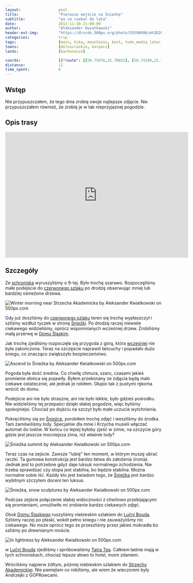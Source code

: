 ```yaml
---
layout:                 post
title:                  "Pierwsze wejście na Śnieżkę"
subtitle:               "po co czekać do lata"
date:                   2013-11-30 21:00:00
author:                 "Aleksander Kwiatkowski"
header-ext-img:         "https://drscdn.500px.org/photo/55590686/m%3D2048/c78578fb07a2484e09de6017b2b568fb"
categories:             trip
tags:                   [main, hike, mountains, best, todo_media_later, photo_of_the_year]
towns:                  [dolnoslaskie, karpacz]
lands:                  [karkonosze]

coords:                 [{"route": [[50.75076,15.70852], [50.74109,15.70642], [50.73615,15.73457], [50.73599,15.74010], [50.73927,15.72869], [50.73425,15.69740], [50.74120,15.70225], [50.74145,15.70607]], "type": "hike"}]
distance:               11
time_spent:             6
---
```


[post-wczesniejszy]:            /trip/2011/12/31/zimowa-sniezka/


[wiki-karpacz]:                 https://pl.wikipedia.org/wiki/Karpacz
[wiki-sniezka]:                 https://pl.wikipedia.org/wiki/%C5%9Anie%C5%BCka
[wiki-szklarska]:               https://pl.wikipedia.org/wiki/Szklarska_Por%C4%99ba
[wiki-jelenia]:                 https://pl.wikipedia.org/wiki/Jelenia_G%C3%B3ra
[wiki-strzecha]:                https://pl.wikipedia.org/wiki/Schronisko_PTTK_%E2%80%9EStrzecha_Akademicka%E2%80%9D
[wiki-gss]:                     https://pl.wikipedia.org/wiki/G%C5%82%C3%B3wny_Szlak_Sudecki
[wiki-dom-slaski]:              https://pl.wikipedia.org/wiki/Schronisko_G%C3%B3rskie_%E2%80%9EDom_%C5%9Al%C4%85ski%E2%80%9D
[wiki-lucni]:                   https://pl.wikipedia.org/wiki/Lu%C4%8Dn%C3%AD_bouda
[wiki-tatra-tea]:               https://en.wikipedia.org/wiki/Tatratea

Wstęp
-----

Nie przypuszczałem, że tego dnia zrobię swoje najlepsze zdjęcie. Nie przypuszczałem również, że zrobię je w tak
nieprzyjaznej pogodzie.

Opis trasy
----------

<iframe height='405' width='590' frameborder='0' allowtransparency='true' scrolling='no' src='https://www.strava.com/activities/334968071/embed/34e651418339d572833921993c62e343b84966f7'></iframe>

Szczegóły
---------

Ze [schroniska][wiki-strzecha] wyruszyliśmy o 9-tej. Było trochę szarawo. Rozpoczęliśmy małe podejście
do [czerwonego szlaku][wiki-gss] po drodzę obserwując mniej lub bardziej ośnieżone drzewa.

<div class='pixels-photo'>
  <p>
    <img src='https://drscdn.500px.org/photo/54269044/m%3D900/fde25f780ace61859d3d98ed009cb2de' alt='Winter morning near Strzecha Akademicka by Aleksander Kwiatkowski on 500px.com'>
  </p>
  <a href='https://500px.com/photo/54269044/winter-morning-near-strzecha-akademicka-by-aleksander-kwiatkowski' alt='Winter morning near Strzecha Akademicka by Aleksander Kwiatkowski on 500px.com'></a>
</div>
<script type='text/javascript' src='https://500px.com/embed.js'></script>

Gdy już doszliśmy do [czerwonego szlaku][wiki-gss] teren się trochę wypłaszczył i szliśmy wzdłuż tyczek
w stronę [Śnieżki][wiki-sniezka]. Po drodzę raczej niewiele ciekawego widzieliśmy, oprócz wspomnianych
wcześniej drzew. Zrobiliśmy małą przerwę w [Domu Śląskim][wiki-dom-slaski].

Jak trochę zjedliśmy rozpoczęła się przygoda z górą, która [wcześniej][post-wczesniejszy] nie była zakończona.
Teraz na szczęście naprawili łańcuchy i popadało dużo śniegu, co znacząco zwiększyło bezpieczeństwo.

<div class='pixels-photo'>
  <p>
    <img src='https://drscdn.500px.org/photo/54060844/m%3D900/f42fc6e231e57c181e13a33f1ff37bb1' alt='Ascend to Śnieżka by Aleksander Kwiatkowski on 500px.com'>
  </p>
  <a href='https://500px.com/photo/54060844/ascend-to-%C5%9Anie%C5%BCka-by-aleksander-kwiatkowski' alt='Ascend to Śnieżka by Aleksander Kwiatkowski on 500px.com'></a>
</div>
<script type='text/javascript' src='https://500px.com/embed.js'></script>

Pogoda była dość średnia. Co chwilę chmura, szaro, czasami jakieś promienie słońca się pojawiły. Byłem przekonany
ze zdjęcia będą mało ciekawe ostatecznie, ale jednak je robiłem. Głupio tak z pustymi rękoma wrócić do domu.

Podejście ani nie było straszne, ani nie było lekkie, było gdzieś pośrodku. Nie widzieliśmy tej przepaści dzięki
słabej pogodzie, więc byliśmy spokojniejsi. Chociaż po dojściu na szczyt było małe uczucie wytchnienia.

Pokręciliśmy się po [Śnieżce][wiki-sniezka], porobiłem trochę zdjęć i weszliśmy do środka. Tam zamówiliśmy
lody. Specjalnie dla mnie i Krzycha musieli włączać automat do lodów. W końcu co lepiej byłoby zjeść w zimie,
na szczycie góry gdzie jest jeszcze mocniejsza zima, niż właśnie lody?

<div class='pixels-photo'>
  <p>
    <img src='https://drscdn.500px.org/photo/53941418/m%3D900/da3df0ae050123b88dbea38a6bcdf9ea' alt='Śnieżka summit by Aleksander Kwiatkowski on 500px.com'>
  </p>
  <a href='https://500px.com/photo/53941418/%C5%9Anie%C5%BCka-summit-by-aleksander-kwiatkowski' alt='Śnieżka summit by Aleksander Kwiatkowski on 500px.com'></a>
</div>
<script type='text/javascript' src='https://500px.com/embed.js'></script>

Teraz czas na zejście. Zawsze "lubię" ten moment, w którym muszę ubrać raczki. Ta gumowa konstrukcja jest
bardzo łatwa do założenia (ironia). Jednak jest to potrzebne gdyż daje luksuk normalnego zchodzenia.
Nie trzeba sprawdzać czy stopa jest stabilna, bo będzie stabilna. Można normalne sobie iść. Każdy kto
jest świadom tego, że [Śnieżka][wiki-sniezka] jest bardzo wybitnym szczytem doceni ten luksus.

<div class='pixels-photo'>
  <p>
    <img src='https://drscdn.500px.org/photo/53759606/m%3D900/e92d432ae9979664bd1966368f7e9292' alt='Śnieżka, snow sculptures by Aleksander Kwiatkowski on 500px.com'>
  </p>
  <a href='https://500px.com/photo/53759606/%C5%9Anie%C5%BCka-snow-sculptures-by-aleksander-kwiatkowski' alt='Śnieżka, snow sculptures by Aleksander Kwiatkowski on 500px.com'></a>
</div>
<script type='text/javascript' src='https://500px.com/embed.js'></script>

Podczas zejście połączenie słabej widoczności z chwilowo przebijającymi się promieniami, umożliwiło mi
zrobienie bardzo ciekawych zdjęć.

Obok [Domu Śląskiego][wiki-dom-slaski] ruszyliśmy niebieskim szlakiem do [Luční Bouda][wiki-lucni].
Szliśmy raczej po płaski, wokół pełno śniegu i nie zauważyliśmy nic ciekawego. No może oprócz
tego że przeszliśmy przez jakieś mokradła bo szliśmy po drewnianym moście.

<div class='pixels-photo'>
  <p>
    <img src='https://drscdn.500px.org/photo/55949202/m%3D900/2edd368f98e7177b1a8dbf6c9ceab777' alt='In lightness by Aleksander Kwiatkowski on 500px.com'>
  </p>
  <a href='https://500px.com/photo/55949202/in-lightness-by-aleksander-kwiatkowski' alt='In lightness by Aleksander Kwiatkowski on 500px.com'></a>
</div>
<script type='text/javascript' src='https://500px.com/embed.js'></script>

w [Luční Bouda][wiki-lucni] zjedliśmy i spróbowaliśmy [Tatra Tea][wiki-tatra-tea]. Całkiem ładnie
mają w tych schroniskach, chociaż lepsze słowo to hotel, moim zdaniem.

Wróciliśmy najpierw żółtym, później niebieskim szlakiem do [Strzechy Akademickiej][wiki-strzecha].
Nie pamiętam co robiliśmy, ale wiem że wieczorem były Andrzejki z GOPRowcami.
